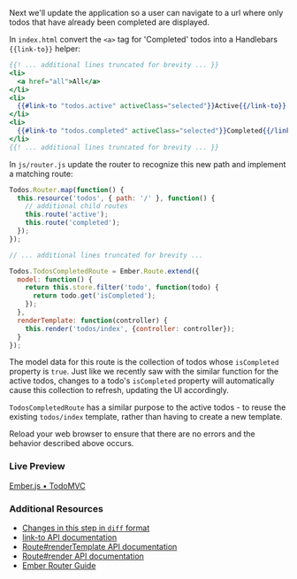 Next we'll update the application so a user can navigate to a url where only todos that have already been completed are displayed.

In `index.html` convert the `<a>` tag for 'Completed' todos into a Handlebars `{{link-to}}` helper:

```handlebars
{{! ... additional lines truncated for brevity ... }}
<li>
  <a href="all">All</a>
</li>
<li>
  {{#link-to "todos.active" activeClass="selected"}}Active{{/link-to}}
</li>
<li>
  {{#link-to "todos.completed" activeClass="selected"}}Completed{{/link-to}}
</li>
{{! ... additional lines truncated for brevity ... }}
```

In `js/router.js` update the router to recognize this new path and implement a matching route:

```javascript
Todos.Router.map(function() {
  this.resource('todos', { path: '/' }, function() {
    // additional child routes
    this.route('active');
    this.route('completed');
  });
});

// ... additional lines truncated for brevity ...

Todos.TodosCompletedRoute = Ember.Route.extend({
  model: function() {
    return this.store.filter('todo', function(todo) {
      return todo.get('isCompleted');
    });
  },
  renderTemplate: function(controller) {
    this.render('todos/index', {controller: controller});
  }
});
```

The model data for this route is the collection of todos whose `isCompleted` property is `true`. Just like we recently saw with the similar function for the active todos, changes to a todo's `isCompleted` property will automatically cause this collection to refresh, updating the UI accordingly.

`TodosCompletedRoute` has a similar purpose to the active todos - to reuse the existing `todos/index` template, rather than having to create a new template.

Reload your web browser to ensure that there are no errors and the behavior described above occurs.

### Live Preview
<a class="jsbin-embed" href="http://jsbin.com/heviqo/1/embed?output">Ember.js • TodoMVC</a><script src="http://static.jsbin.com/js/embed.js"></script>

### Additional Resources

  * [Changes in this step in `diff` format](https://github.com/emberjs/quickstart-code-sample/commit/bba939a11197552e3a927bcb3a3adb9430e4f331)
  * [link-to API documentation](http://emberjs.com/api/classes/Ember.Handlebars.helpers.html#method_link-to)
  * [Route#renderTemplate API documentation](http://emberjs.com/api/classes/Ember.Route.html#method_renderTemplate)
  * [Route#render API documentation](http://emberjs.com/api/classes/Ember.Route.html#method_render)
  * [Ember Router Guide](../../routing)
